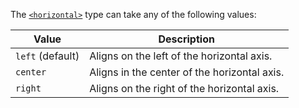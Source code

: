 The [`<horizontal>`](/css_types/horizontal) type can take any of the following values:

| Value            | Description                                  |
| ---------------- | -------------------------------------------- |
| `left` (default) | Aligns on the left of the horizontal axis.   |
| `center`         | Aligns in the center of the horizontal axis. |
| `right`          | Aligns on the right of the horizontal axis.  |

